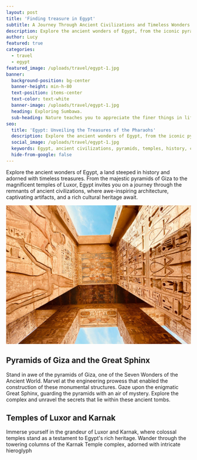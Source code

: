 ```yaml
---
layout: post
title: 'Finding treasure in Egypt'
subtitle: A Journey Through Ancient Civilizations and Timeless Wonders
description: Explore the ancient wonders of Egypt, from the iconic pyramids of Giza to the magnificent temples of Luxor, and uncover the rich history and cultural treasures of this timeless land.
author: Lucy
featured: true
categories:
  - travel
  - egypt
featured_image: /uploads/travel/egypt-1.jpg
banner:
  background-position: bg-center
  banner-height: min-h-80
  text-position: items-center
  text-color: text-white
  banner-image: /uploads/travel/egypt-1.jpg
  heading: Exploring Sumbawa.
  sub-heading: Nature teaches you to appreciate the finer things in life, to be present, live in the moment and just breath.
seo:
  title: 'Egypt: Unveiling the Treasures of the Pharaohs'
  description: Explore the ancient wonders of Egypt, from the iconic pyramids of Giza to the magnificent temples of Luxor, and uncover the rich history and cultural treasures of this timeless land.
  social_image: /uploads/travel/egypt-1.jpg
  keywords: Egypt, ancient civilizations, pyramids, temples, history, cultural treasures
  hide-from-google: false
---
```


Explore the ancient wonders of Egypt, a land steeped in history and adorned with timeless treasures. From the majestic pyramids of Giza to the magnificent temples of Luxor, Egypt invites you on a journey through the remnants of ancient civilizations, where awe-inspiring architecture, captivating artifacts, and a rich cultural heritage await.

![Egypt](/uploads/travel/egypt-2.jpg)

## Pyramids of Giza and the Great Sphinx

Stand in awe of the pyramids of Giza, one of the Seven Wonders of the Ancient World. Marvel at the engineering prowess that enabled the construction of these monumental structures. Gaze upon the enigmatic Great Sphinx, guarding the pyramids with an air of mystery. Explore the complex and unravel the secrets that lie within these ancient tombs.

## Temples of Luxor and Karnak

Immerse yourself in the grandeur of Luxor and Karnak, where colossal temples stand as a testament to Egypt's rich heritage. Wander through the towering columns of the Karnak Temple complex, adorned with intricate hieroglyph

